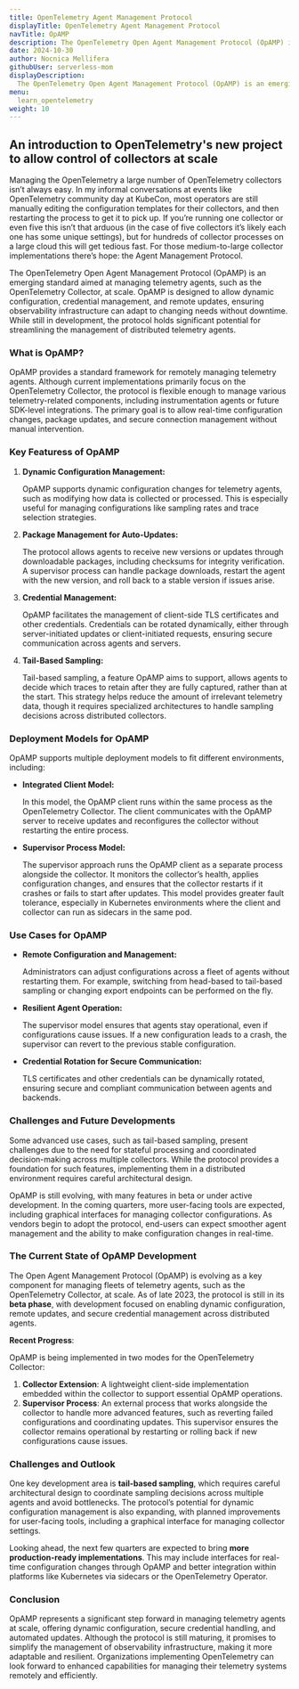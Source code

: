```yaml
---
title: OpenTelemetry Agent Management Protocol
displayTitle: OpenTelemetry Agent Management Protocol
navTitle: OpAMP
description: The OpenTelemetry Open Agent Management Protocol (OpAMP) is an emerging standard aimed at managing telemetry agents, such as the OpenTelemetry Collector, at scale.
date: 2024-10-30
author: Nocnica Mellifera
githubUser: serverless-mom
displayDescription: 
  The OpenTelemetry Open Agent Management Protocol (OpAMP) is an emerging standard aimed at managing telemetry agents, such as the OpenTelemetry Collector, at scale.
menu:
  learn_opentelemetry
weight: 10
---
```

## An introduction to OpenTelemetry's new project to allow control of collectors at scale

Managing the OpenTelemetry a large number of OpenTelemetry collectors isn’t always easy. In my informal conversations at events like OpenTelemetry community day at KubeCon, most operators are still manually editing the configuration templates for their collectors, and then restarting the process to get it to pick up. If you’re running one collector or even five this isn’t that arduous (in the case of five collectors it’s likely each one has some unique settings), but for hundreds of collector processes on a large cloud this will get tedious fast. For those medium-to-large collector implementations there’s hope: the Agent Management Protocol.

The OpenTelemetry Open Agent Management Protocol (OpAMP) is an emerging standard aimed at managing telemetry agents, such as the OpenTelemetry Collector, at scale. OpAMP is designed to allow dynamic configuration, credential management, and remote updates, ensuring observability infrastructure can adapt to changing needs without downtime. While still in development, the protocol holds significant potential for streamlining the management of distributed telemetry agents.

### What is OpAMP?

OpAMP provides a standard framework for remotely managing telemetry agents. Although current implementations primarily focus on the OpenTelemetry Collector, the protocol is flexible enough to manage various telemetry-related components, including instrumentation agents or future SDK-level integrations. The primary goal is to allow real-time configuration changes, package updates, and secure connection management without manual intervention.

### Key Featuress of OpAMP

1. **Dynamic Configuration Management:**
    
    OpAMP supports dynamic configuration changes for telemetry agents, such as modifying how data is collected or processed. This is especially useful for managing configurations like sampling rates and trace selection strategies.
    
2. **Package Management for Auto-Updates:**
    
    The protocol allows agents to receive new versions or updates through downloadable packages, including checksums for integrity verification. A supervisor process can handle package downloads, restart the agent with the new version, and roll back to a stable version if issues arise.
    
3. **Credential Management:**
    
    OpAMP facilitates the management of client-side TLS certificates and other credentials. Credentials can be rotated dynamically, either through server-initiated updates or client-initiated requests, ensuring secure communication across agents and servers.
    
4. **Tail-Based Sampling:**
    
    Tail-based sampling, a feature OpAMP aims to support, allows agents to decide which traces to retain after they are fully captured, rather than at the start. This strategy helps reduce the amount of irrelevant telemetry data, though it requires specialized architectures to handle sampling decisions across distributed collectors.
    

### Deployment Models for OpAMP

OpAMP supports multiple deployment models to fit different environments, including:

- **Integrated Client Model:**
    
    In this model, the OpAMP client runs within the same process as the OpenTelemetry Collector. The client communicates with the OpAMP server to receive updates and reconfigures the collector without restarting the entire process.
    
- **Supervisor Process Model:**
    
    The supervisor approach runs the OpAMP client as a separate process alongside the collector. It monitors the collector’s health, applies configuration changes, and ensures that the collector restarts if it crashes or fails to start after updates. This model provides greater fault tolerance, especially in Kubernetes environments where the client and collector can run as sidecars in the same pod.
    

### Use Cases for OpAMP

- **Remote Configuration and Management:**
    
    Administrators can adjust configurations across a fleet of agents without restarting them. For example, switching from head-based to tail-based sampling or changing export endpoints can be performed on the fly.
    
- **Resilient Agent Operation:**
    
    The supervisor model ensures that agents stay operational, even if configurations cause issues. If a new configuration leads to a crash, the supervisor can revert to the previous stable configuration.
    
- **Credential Rotation for Secure Communication:**
    
    TLS certificates and other credentials can be dynamically rotated, ensuring secure and compliant communication between agents and backends.
    

### Challenges and Future Developments

Some advanced use cases, such as tail-based sampling, present challenges due to the need for stateful processing and coordinated decision-making across multiple collectors. While the protocol provides a foundation for such features, implementing them in a distributed environment requires careful architectural design.

OpAMP is still evolving, with many features in beta or under active development. In the coming quarters, more user-facing tools are expected, including graphical interfaces for managing collector configurations. As vendors begin to adopt the protocol, end-users can expect smoother agent management and the ability to make configuration changes in real-time.

### The Current State of OpAMP Development

The Open Agent Management Protocol (OpAMP) is evolving as a key component for managing fleets of telemetry agents, such as the OpenTelemetry Collector, at scale. As of late 2023, the protocol is still in its **beta phase**, with development focused on enabling dynamic configuration, remote updates, and secure credential management across distributed agents.

**Recent Progress**:

OpAMP is being implemented in two modes for the OpenTelemetry Collector:

1. **Collector Extension**: A lightweight client-side implementation embedded within the collector to support essential OpAMP operations.
2. **Supervisor Process**: An external process that works alongside the collector to handle more advanced features, such as reverting failed configurations and coordinating updates. This supervisor ensures the collector remains operational by restarting or rolling back if new configurations cause issues.

### **Challenges and Outlook**

One key development area is **tail-based sampling**, which requires careful architectural design to coordinate sampling decisions across multiple agents and avoid bottlenecks. The protocol’s potential for dynamic configuration management is also expanding, with planned improvements for user-facing tools, including a graphical interface for managing collector settings.

Looking ahead, the next few quarters are expected to bring **more production-ready implementations**. This may include interfaces for real-time configuration changes through OpAMP and better integration within platforms like Kubernetes via sidecars or the OpenTelemetry Operator.

### Conclusion

OpAMP represents a significant step forward in managing telemetry agents at scale, offering dynamic configuration, secure credential handling, and automated updates. Although the protocol is still maturing, it promises to simplify the management of observability infrastructure, making it more adaptable and resilient. Organizations implementing OpenTelemetry can look forward to enhanced capabilities for managing their telemetry systems remotely and efficiently.
